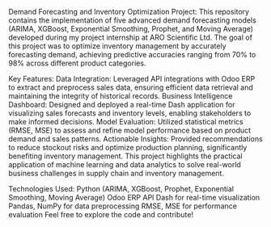 Demand Forecasting and Inventory Optimization Project: 
This repository contains the implementation of five advanced demand forecasting models (ARIMA, XGBoost, Exponential Smoothing, Prophet, and Moving Average) developed during my project internship at ARO Scientific Ltd. The goal of this project was to optimize inventory management by accurately forecasting demand, achieving predictive accuracies ranging from 70% to 98% across different product categories.

Key Features:
Data Integration: Leveraged API integrations with Odoo ERP to extract and preprocess sales data, ensuring efficient data retrieval and maintaining the integrity of historical records.
Business Intelligence Dashboard: Designed and deployed a real-time Dash application for visualizing sales forecasts and inventory levels, enabling stakeholders to make informed decisions.
Model Evaluation: Utilized statistical metrics (RMSE, MSE) to assess and refine model performance based on product demand and sales patterns.
Actionable Insights: Provided recommendations to reduce stockout risks and optimize production planning, significantly benefiting inventory management.
This project highlights the practical application of machine learning and data analytics to solve real-world business challenges in supply chain and inventory management.

Technologies Used:
Python (ARIMA, XGBoost, Prophet, Exponential Smoothing, Moving Average)
Odoo ERP API
Dash for real-time visualization
Pandas, NumPy for data preprocessing
RMSE, MSE for performance evaluation
Feel free to explore the code and contribute!
